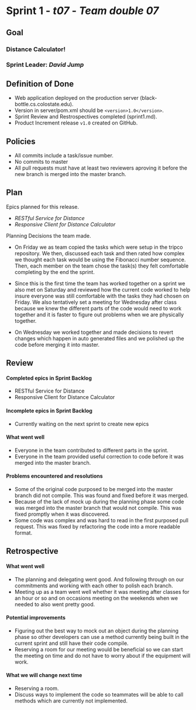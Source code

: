 # Sprint 1 - *t07* - *Team double 07*

## Goal

### Distance Calculator!
### Sprint Leader: *David Jump*

## Definition of Done

* Web application deployed on the production server (black-bottle.cs.colostate.edu).
* Version in server/pom.xml should be `<version>1.0</version>`.
* Sprint Review and Restrospectives completed (sprint1.md).
* Product Increment release `v1.0` created on GitHub.

## Policies

* All commits include a task/issue number.
* No commits to master
* All pull requests must have at least two reviewers aproving it before the new branch is merged into the master branch.

## Plan

Epics planned for this release.

* *RESTful Service for Distance*
* *Responsive Client for Distance Calculator*

Planning Decisions the team made.

* On Friday we as team copied the tasks which were setup in the tripco repository. We then, discussed each task and then rated how complex we thought each task would be using the Fibonacci number sequence. Then, each member on the team chose the task(s) they felt comfortable completing by the end the sprint.

* Since this is the first time the team has worked together on a sprint we also met on Saturday and reviewed how the current code worked to help insure everyone was still comfortable with the tasks they had chosen on Friday. We also tentatively set a meeting for Wednesday after class because we knew the different parts of the code would need to work together and it is faster to figure out problems when we are physically together.

* On Wednesday we worked together and made decisions to revert changes which happen in auto generated files and we polished up the code before merging it into master.

## Review

#### Completed epics in Sprint Backlog 
* RESTful Service for Distance
* Responsive Client for Distance Calculator

#### Incomplete epics in Sprint Backlog 
* Currently waiting on the next sprint to create new epics

#### What went well
* Everyone in the team contributed to different parts in the sprint.
* Everyone in the team provided useful correction to code before it was merged into the master branch.

#### Problems encountered and resolutions
* Some of the original code purposed to be merged into the master branch did not compile. This was found and fixed before it was merged.
* Because of the lack of mock up during the planning phase some code was merged into the master branch that would not compile. This was fixed promptly when it was discovered.
* Some code was complex and was hard to read in the first purposed pull request. This was fixed by refactoring the code into a more readable format.


## Retrospective

#### What went well
* The planning and delegating went good. And following through on our commitments and working with each other to polish each branch.
* Meeting up as a team went well whether it was meeting after classes for an hour or so and on occasions meeting on the weekends when we needed to also went pretty good.

#### Potential improvements
* Figuring out the best way to mock out an object during the planning phase so other developers can use a method currently being built in the current sprint and still have their code compile.
* Reserving a room for our meeting would be beneficial so we can start the meeting on time and do not have to worry about if the equipment will work.

#### What we will change next time
* Reserving a room.
* Discuss ways to implement the code so teammates will be able to call methods which are currently not implemented.

